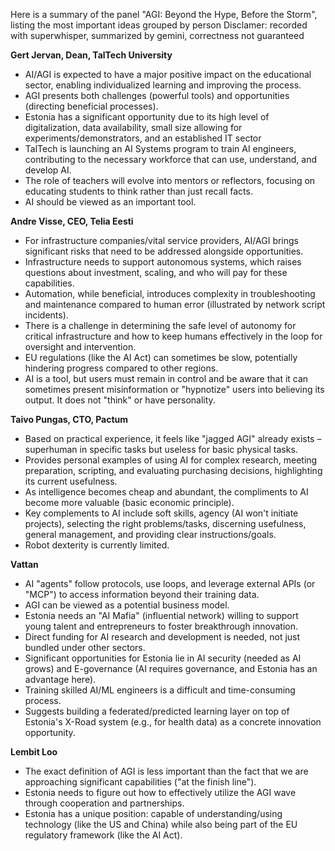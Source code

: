 Here is a summary of the panel "AGI: Beyond the Hype, Before the Storm", listing the most important ideas grouped by person
Disclamer: recorded with superwhisper, summarized by gemini, correctness not guaranteed

**Gert Jervan, Dean, TalTech University**
- AI/AGI is expected to have a major positive impact on the educational sector, enabling individualized learning and improving the process.
- AGI presents both challenges (powerful tools) and opportunities (directing beneficial processes).
- Estonia has a significant opportunity due to its high level of digitalization, data availability, small size allowing for experiments/demonstrators, and an established IT sector
- TalTech is launching an AI Systems program to train AI engineers, contributing to the necessary workforce that can use, understand, and develop AI.
- The role of teachers will evolve into mentors or reflectors, focusing on educating students to think rather than just recall facts.
- AI should be viewed as an important tool.

**Andre Visse, CEO, Telia Eesti**
- For infrastructure companies/vital service providers, AI/AGI brings significant risks that need to be addressed alongside opportunities.
- Infrastructure needs to support autonomous systems, which raises questions about investment, scaling, and who will pay for these capabilities.
- Automation, while beneficial, introduces complexity in troubleshooting and maintenance compared to human error (illustrated by network script incidents).
- There is a challenge in determining the safe level of autonomy for critical infrastructure and how to keep humans effectively in the loop for oversight and intervention.
- EU regulations (like the AI Act) can sometimes be slow, potentially hindering progress compared to other regions.
- AI is a tool, but users must remain in control and be aware that it can sometimes present misinformation or "hypnotize" users into believing its output. It does not "think" or have personality.
    

**Taivo Pungas, CTO, Pactum**
- Based on practical experience, it feels like "jagged AGI" already exists – superhuman in specific tasks but useless for basic physical tasks.
- Provides personal examples of using AI for complex research, meeting preparation, scripting, and evaluating purchasing decisions, highlighting its current usefulness.
- As intelligence becomes cheap and abundant, the compliments to AI become more valuable (basic economic principle).
- Key complements to AI include soft skills, agency (AI won't initiate projects), selecting the right problems/tasks, discerning usefulness, general management, and providing clear instructions/goals.
- Robot dexterity is currently limited.

**Vattan**
- AI "agents" follow protocols, use loops, and leverage external APIs (or "MCP") to access information beyond their training data.
- AGI can be viewed as a potential business model.
- Estonia needs an "AI Mafia" (influential network) willing to support young talent and entrepreneurs to foster breakthrough innovation.
- Direct funding for AI research and development is needed, not just bundled under other sectors.
- Significant opportunities for Estonia lie in AI security (needed as AI grows) and E-governance (AI requires governance, and Estonia has an advantage here).
- Training skilled AI/ML engineers is a difficult and time-consuming process.
- Suggests building a federated/predicted learning layer on top of Estonia's X-Road system (e.g., for health data) as a concrete innovation opportunity.

**Lembit Loo**
- The exact definition of AGI is less important than the fact that we are approaching significant capabilities ("at the finish line").
- Estonia needs to figure out how to effectively utilize the AGI wave through cooperation and partnerships.
- Estonia has a unique position: capable of understanding/using technology (like the US and China) while also being part of the EU regulatory framework (like the AI Act).